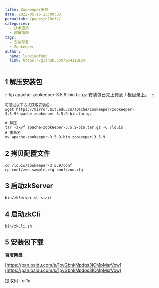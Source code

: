 ```yaml
---
title: Zookeeper安装
date: 2022-05-16 23:00:33
permalink: /pages/d76ef2/
categories:
  - 技术应用
  - 部署指南 
tags:
  - 安装部署
  - Zookeeper
author: 
  name: luoxiaofeng
  link: https://github.com/954118124
---
```

## 1 解压安装包

:::tip
apache-zookeeper-3.5.9-bin.tar.gz 安装包已先上传到 / 根目录上。
:::
````shell
可通过以下方式获取安装包：
wget https://mirror.bit.edu.cn/apache/zookeeper/zookeeper‐3.5.9/apache‐zookeeper‐3.5.9‐bin.tar.gz
````
````shell
# 解压
tar -zxvf apache-zookeeper-3.5.9-bin.tar.gz -C /louis
# 重命名
mv apache-zookeeper-3.5.9-bin zookeeper-3.5.9
````

## 2 拷贝配置文件

````shell
cd /louis/zookeeper-3.5.9/conf
cp conf/zoo_sample.cfg conf/zoo.cfg
````

## 3 启动zkServer

````shell
bin/zkServer.sh start
````

## 4 启动zkCli

````shell
bin/zkCli.sh
````

## 5 安装包下载

**百度网盘**

[https://pan.baidu.com/s/1pvGbnkMpdqs3ICMpMsrVow](https://pan.baidu.com/s/1pvGbnkMpdqs3ICMpMsrVow)

提取码 : cr1x